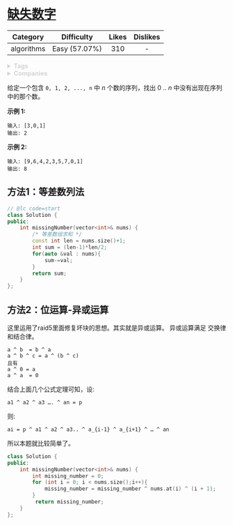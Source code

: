 # [缺失数字](https://leetcode-cn.com/problems/missing-number/description/)

|  Category  |  Difficulty   | Likes | Dislikes |
| :--------: | :-----------: | :---: | :------: |
| algorithms | Easy (57.07%) |  310  |    -     |

<details style="color: rgb(212, 212, 212); font-family: -apple-system, BlinkMacSystemFont, &quot;Segoe WPC&quot;, &quot;Segoe UI&quot;, system-ui, Ubuntu, &quot;Droid Sans&quot;, sans-serif, &quot;Microsoft Yahei UI&quot;; font-size: 14px; font-style: normal; font-variant-ligatures: normal; font-variant-caps: normal; font-weight: 400; letter-spacing: normal; orphans: 2; text-align: start; text-indent: 0px; text-transform: none; white-space: normal; widows: 2; word-spacing: 0px; -webkit-text-stroke-width: 0px; text-decoration-style: initial; text-decoration-color: initial;"><summary><strong>Tags</strong></summary></details>

<details style="color: rgb(212, 212, 212); font-family: -apple-system, BlinkMacSystemFont, &quot;Segoe WPC&quot;, &quot;Segoe UI&quot;, system-ui, Ubuntu, &quot;Droid Sans&quot;, sans-serif, &quot;Microsoft Yahei UI&quot;; font-size: 14px; font-style: normal; font-variant-ligatures: normal; font-variant-caps: normal; font-weight: 400; letter-spacing: normal; orphans: 2; text-align: start; text-indent: 0px; text-transform: none; white-space: normal; widows: 2; word-spacing: 0px; -webkit-text-stroke-width: 0px; text-decoration-style: initial; text-decoration-color: initial;"><summary><strong>Companies</strong></summary></details>

给定一个包含 `0, 1, 2, ..., n` 中 *n* 个数的序列，找出 0 .. *n* 中没有出现在序列中的那个数。

 

**示例 1:**

```
输入: [3,0,1]
输出: 2
```

**示例 2:**

```
输入: [9,6,4,2,3,5,7,0,1]
输出: 8
```

## 方法1：等差数列法

```cpp
// @lc code=start
class Solution {
public:
    int missingNumber(vector<int>& nums) {
        /* 等差数组求和 */
        const int len = nums.size()+1;
        int sum = (len-1)*len/2;
        for(auto &val : nums){
            sum-=val;
        }
        return sum;
    }
};
```

## 方法2：位运算-异或运算

这里运用了raid5里面修复坏块的思想。其实就是异或运算。
异或运算满足 交换律和结合律。



```
a ^ b  = b ^ a	
a ^ b ^ c = a ^ (b ^ c)
且有
a ^ 0 = a
a ^ a  = 0
```

结合上面几个公式定理可知，设:

```
a1 ^ a2 ^ a3 …. ^ an = p
```

则:

```
ai = p ^ a1 ^ a2 ^ a3.. ^ a_{i-1} ^ a_{i+1} ^ … ^ an
```

所以本题就比较简单了。


```cpp
class Solution {
public:
    int missingNumber(vector<int>& nums) {
        int missing_number = 0;
        for (int i = 0; i < nums.size();i++){
            missing_number = missing_number ^ nums.at(i) ^ (i + 1);
        }
         return missing_number;
    }
};
```